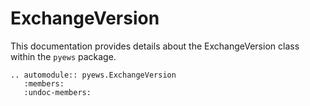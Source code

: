 # ExchangeVersion

This documentation provides details about the ExchangeVersion class within the `pyews` package.

```eval_rst
.. automodule:: pyews.ExchangeVersion
   :members:
   :undoc-members:
```